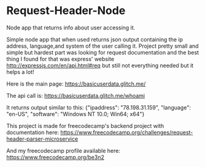 # Request-Header-Node
Node app that returns info about user accessing it.

Simple node app that when used returns json output containing the ip address, language,and system of the user calling it. 
Project pretty small and simple but hardest part was looking for request documentation and the best thing I found for that 
was express' website http://expressjs.com/en/api.html#req but still not everything needed but it helps a lot!

Here is the main page:
https://basicuserdata.glitch.me/

The api call is:
https://basicuserdata.glitch.me/whoami

It returns output similar to this: 
{"ipaddress": "78.198.31.159", "language": "en-US",  "software": "Windows NT 10.0; Win64; x64"}

This project is made for freecodecamp's backend project with documentation here:
https://www.freecodecamp.org/challenges/request-header-parser-microservice

And my freecodecamp profile available here: https://www.freecodecamp.org/be3n2
